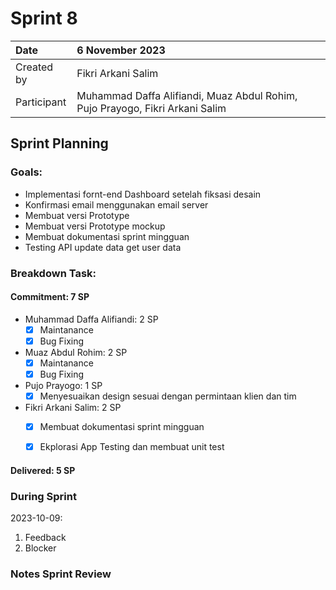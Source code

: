 # Sprint 8


|Date|6 November 2023|
| :- | :- |
|Created by|Fikri Arkani Salim|
|Participant|Muhammad Daffa Alifiandi, Muaz Abdul Rohim, Pujo Prayogo, Fikri Arkani Salim|
## Sprint Planning
### Goals:
- Implementasi fornt-end Dashboard setelah fiksasi desain
- Konfirmasi email menggunakan email server
- Membuat versi Prototype 
- Membuat versi Prototype mockup  
- Membuat dokumentasi sprint mingguan
- Testing API update data get user data

### Breakdown Task:
#### Commitment: 7 SP
- Muhammad Daffa Alifiandi: 2 SP
  - [X] Maintanance
  - [X] Bug Fixing
- Muaz Abdul Rohim: 2 SP
  - [X] Maintanance
  - [X] Bug Fixing
- Pujo Prayogo: 1 SP
  - [X] Menyesuaikan design sesuai dengan permintaan klien dan tim
- Fikri Arkani Salim: 2 SP
  - [X] Membuat dokumentasi sprint mingguan
  - [X] Ekplorasi App Testing dan membuat unit test
  

#### Delivered:	 5 SP
### During Sprint
2023-10-09:

1. Feedback
1. Blocker
### Notes Sprint Review


